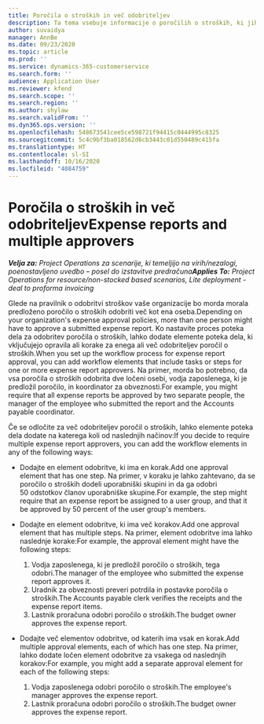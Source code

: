 ```yaml
---
title: Poročila o stroških in več odobriteljev
description: Ta tema vsebuje informacije o poročilih o stroških, ki jih mora odobriti več kot ena oseba.
author: suvaidya
manager: AnnBe
ms.date: 09/23/2020
ms.topic: article
ms.prod: ''
ms.service: dynamics-365-customerservice
ms.search.form: ''
audience: Application User
ms.reviewer: kfend
ms.search.scope: ''
ms.search.region: ''
ms.author: shylaw
ms.search.validFrom: ''
ms.dyn365.ops.version: ''
ms.openlocfilehash: 548673541cee5ce598721f94415c0444995c8325
ms.sourcegitcommit: 5c4c9bf3ba018562d6cb3443c01d550489c415fa
ms.translationtype: HT
ms.contentlocale: sl-SI
ms.lasthandoff: 10/16/2020
ms.locfileid: "4084759"
---
```

# <a name="expense-reports-and-multiple-approvers"></a><span data-ttu-id="55b49-103">Poročila o stroških in več odobriteljev</span><span class="sxs-lookup"><span data-stu-id="55b49-103">Expense reports and multiple approvers</span></span>

<span data-ttu-id="55b49-104">_**Velja za:** Project Operations za scenarije, ki temeljijo na virih/nezalogi, poenostavljeno uvedbo – posel do izstavitve predračuna_</span><span class="sxs-lookup"><span data-stu-id="55b49-104">_**Applies To:** Project Operations for resource/non-stocked based scenarios, Lite deployment - deal to proforma invoicing_</span></span>

<span data-ttu-id="55b49-105">Glede na pravilnik o odobritvi stroškov vaše organizacije bo morda morala predloženo poročilo o stroških odobriti več kot ena oseba.</span><span class="sxs-lookup"><span data-stu-id="55b49-105">Depending on your organization's expense approval policies, more than one person might have to approve a submitted expense report.</span></span> <span data-ttu-id="55b49-106">Ko nastavite proces poteka dela za odobritev poročila o stroških, lahko dodate elemente poteka dela, ki vključujejo opravila ali korake za enega ali več odobriteljev poročil o stroških.</span><span class="sxs-lookup"><span data-stu-id="55b49-106">When you set up the workflow process for expense report approval, you can add workflow elements that include tasks or steps for one or more expense report approvers.</span></span> <span data-ttu-id="55b49-107">Na primer, morda bo potrebno, da vsa poročila o stroških odobrita dve ločeni osebi, vodja zaposlenega, ki je predložil poročilo, in koordinator za obveznosti.</span><span class="sxs-lookup"><span data-stu-id="55b49-107">For example, you might require that all expense reports be approved by two separate people, the manager of the employee who submitted the report and the Accounts payable coordinator.</span></span>

<span data-ttu-id="55b49-108">Če se odločite za več odobriteljev poročil o stroških, lahko elemente poteka dela dodate na katerega koli od naslednjih načinov:</span><span class="sxs-lookup"><span data-stu-id="55b49-108">If you decide to require multiple expense report approvers, you can add the workflow elements in any of the following ways:</span></span>

- <span data-ttu-id="55b49-109">Dodajte en element odobritve, ki ima en korak.</span><span class="sxs-lookup"><span data-stu-id="55b49-109">Add one approval element that has one step.</span></span> <span data-ttu-id="55b49-110">Na primer, v koraku je lahko zahtevano, da se poročilo o stroških dodeli uporabniški skupini in da ga odobri 50 odstotkov članov uporabniške skupine.</span><span class="sxs-lookup"><span data-stu-id="55b49-110">For example, the step might require that an expense report be assigned to a user group, and that it be approved by 50 percent of the user group's members.</span></span>
- <span data-ttu-id="55b49-111">Dodajte en element odobritve, ki ima več korakov.</span><span class="sxs-lookup"><span data-stu-id="55b49-111">Add one approval element that has multiple steps.</span></span> <span data-ttu-id="55b49-112">Na primer, element odobritve ima lahko naslednje korake:</span><span class="sxs-lookup"><span data-stu-id="55b49-112">For example, the approval element might have the following steps:</span></span>

    1. <span data-ttu-id="55b49-113">Vodja zaposlenega, ki je predložil poročilo o stroških, tega odobri.</span><span class="sxs-lookup"><span data-stu-id="55b49-113">The manager of the employee who submitted the expense report approves it.</span></span>
    2. <span data-ttu-id="55b49-114">Uradnik za obveznosti preveri potrdila in postavke poročila o stroških.</span><span class="sxs-lookup"><span data-stu-id="55b49-114">The Accounts payable clerk verifies the receipts and the expense report items.</span></span>
    3. <span data-ttu-id="55b49-115">Lastnik proračuna odobri poročilo o stroških.</span><span class="sxs-lookup"><span data-stu-id="55b49-115">The budget owner approves the expense report.</span></span>

- <span data-ttu-id="55b49-116">Dodajte več elementov odobritve, od katerih ima vsak en korak.</span><span class="sxs-lookup"><span data-stu-id="55b49-116">Add multiple approval elements, each of which has one step.</span></span> <span data-ttu-id="55b49-117">Na primer, lahko dodate ločen element odobritve za vsakega od naslednjih korakov:</span><span class="sxs-lookup"><span data-stu-id="55b49-117">For example, you might add a separate approval element for each of the following steps:</span></span>

    1. <span data-ttu-id="55b49-118">Vodja zaposlenega odobri poročilo o stroških.</span><span class="sxs-lookup"><span data-stu-id="55b49-118">The employee's manager approves the expense report.</span></span>
    2. <span data-ttu-id="55b49-119">Lastnik proračuna odobri poročilo o stroških.</span><span class="sxs-lookup"><span data-stu-id="55b49-119">The budget owner approves the expense report.</span></span>
